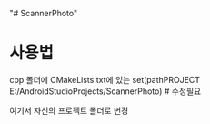 "# ScannerPhoto" 

<h1>사용법</h1>

cpp 폴더에 CMakeLists.txt에 있는 
set(pathPROJECT E:/AndroidStudioProjects/ScannerPhoto) # 수정필요

여기서 자신의 프로젝트 폴더로 변경
